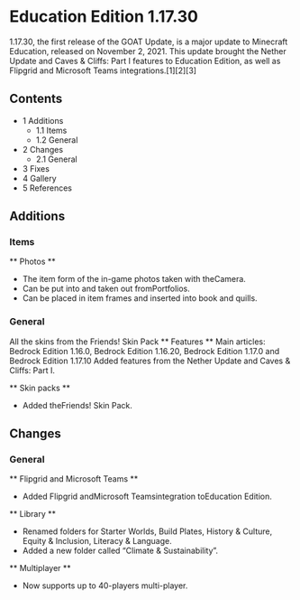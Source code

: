 # Education Edition 1.17.30
1.17.30, the first release of the GOAT Update, is a major update to Minecraft Education, released on November 2, 2021. This update brought the Nether Update and Caves & Cliffs: Part I features to Education Edition, as well as Flipgrid and Microsoft Teams integrations.[1][2][3]

## Contents
- 1 Additions
	- 1.1 Items
	- 1.2 General
- 2 Changes
	- 2.1 General
- 3 Fixes
- 4 Gallery
- 5 References

## Additions
### Items
** Photos **
- The item form of the in-game photos taken with theCamera.
- Can be put into and taken out fromPortfolios.
- Can be placed in item frames and inserted into book and quills.

### General
All the skins from the Friends! Skin Pack
** Features **
Main articles: Bedrock Edition 1.16.0, Bedrock Edition 1.16.20, Bedrock Edition 1.17.0 and Bedrock Edition 1.17.10
Added features from the Nether Update and Caves & Cliffs: Part I. 

** Skin packs **
- Added theFriends! Skin Pack.

## Changes
### General
** Flipgrid and Microsoft Teams **
- Added Flipgrid andMicrosoft Teamsintegration toEducation Edition.

** Library **
- Renamed folders for Starter Worlds, Build Plates, History & Culture, Equity & Inclusion, Literacy & Language.
- Added a new folder called “Climate & Sustainability”.

** Multiplayer **
- Now supports up to 40-players multi-player.

